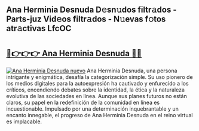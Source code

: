 ## Ana Herminia Desnuda D𝚎sn𝚞dos filtr𝚊dos - Parts-juz Vid𝚎os filtr𝚊dos - N𝚞evas f𝚘tos atr𝚊ctivas LfcOC

# <h2><a href="http://mb4wy13.tromn.icu/?c=Ana+Herminia+Desnuda">🔗👉👉👉 Ana Herminia Desnuda 🔗🔗</a></h2>

[![Ana Herminia Desnuda nuevo](https://i.imgur.com/pEAQMta.gif)](http://mb4wy13.tromn.icu/?c=Ana+Herminia+Desnuda)
Ana Herminia Desnuda, una persona intrigante y enigmática, desafía la categorización simple. Su uso pionero de los medios digitales para la autoexpresión ha cautivado y enfurecido a los críticos, encendiendo debates sobre la identidad, la ética y la naturaleza evolutiva de las sociedades en línea. Aunque sus planes futuros no están claros, su papel en la redefinición de la comunidad en línea es incuestionable. Impulsado por una determinación inquebrantable y un encanto innegable, el progreso de Ana Herminia Desnuda en el reino virtual es implacable.
